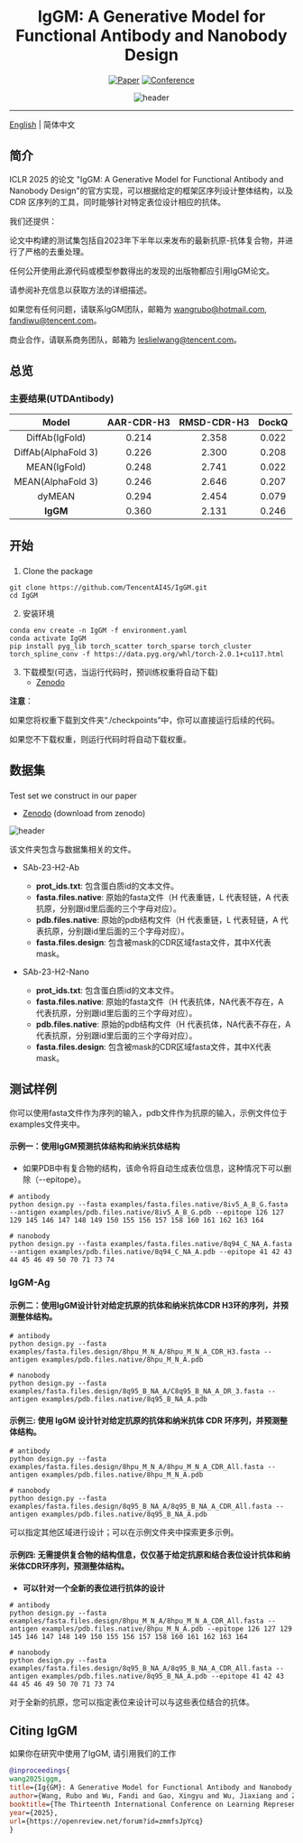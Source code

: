 <div align="center">

# IgGM: A Generative Model for Functional Antibody and Nanobody Design


[![Paper](http://img.shields.io/badge/paper-biorxiv.2024.09.19-B31B1B.svg)](https://www.biorxiv.org/content/10.1101/2024.09.19.613838)
[![Conference](http://img.shields.io/badge/ICLR-2025-4b44ce.svg)](https://openreview.net/forum?id=zmmfsJpYcq)

![header](docs/IgGM_dynamic.gif)

</div>


--------------------------------------------------------------------------------

[English](./README.md) | 简体中文

## 简介
ICLR 2025 的论文 "IgGM: A Generative Model for Functional Antibody and Nanobody Design"的官方实现，可以根据给定的框架区序列设计整体结构，以及 CDR 区序列的工具，同时能够针对特定表位设计相应的抗体。

我们还提供：

论文中构建的测试集包括自2023年下半年以来发布的最新抗原-抗体复合物，并进行了严格的去重处理。

任何公开使用此源代码或模型参数得出的发现的出版物都应引用IgGM论文。

请参阅补充信息以获取方法的详细描述。

如果您有任何问题，请联系IgGM团队，邮箱为 wangrubo@hotmail.com, fandiwu@tencent.com。

商业合作，请联系商务团队，邮箱为 leslielwang@tencent.com。

## 总览


### 主要结果(UTDAntibody)

|      **Model**      | **AAR-CDR-H3** | **RMSD-CDR-H3** | **DockQ** |
|:-------------------:|:--------------:|:---------------:|:---------:|
|   DiffAb(IgFold)    |     0.214      |      2.358      |   0.022   |
| DiffAb(AlphaFold 3) |     0.226      |      2.300      |   0.208   |
|    MEAN(IgFold)     |     0.248      |      2.741      |   0.022   |
|  MEAN(AlphaFold 3)  |     0.246      |      2.646      |   0.207   |
|       dyMEAN        |     0.294      |      2.454      |   0.079   |
|     **IgGM**      |     0.360      |      2.131      |   0.246   |


## 开始

###
1. Clone the package
```shell
git clone https://github.com/TencentAI4S/IgGM.git
cd IgGM
```

2. 安装环境

```shell
conda env create -n IgGM -f environment.yaml
conda activate IgGM
pip install pyg_lib torch_scatter torch_sparse torch_cluster torch_spline_conv -f https://data.pyg.org/whl/torch-2.0.1+cu117.html
```
3. 下载模型(可选，当运行代码时，预训练权重将自动下载)
    * [Zenodo](https://zenodo.org/records/13337550)


**注意**：

如果您将权重下载到文件夹“./checkpoints”中，你可以直接运行后续的代码。

如果您不下载权重，则运行代码时将自动下载权重。

## 数据集
###

Test set we construct in our paper

  * [Zenodo](https://zenodo.org/records/13337550/files/IgGM_Test_set.tar.gz?download=1) (download from zenodo)

![header](docs/dataset.png)

该文件夹包含与数据集相关的文件。
- SAb-23-H2-Ab
  - **prot_ids.txt**: 包含蛋白质id的文本文件。
  - **fasta.files.native**: 原始的fasta文件（H 代表重链，L 代表轻链，A 代表抗原，分别跟id里后面的三个字母对应）。
  - **pdb.files.native**: 原始的pdb结构文件（H 代表重链，L 代表轻链，A 代表抗原，分别跟id里后面的三个字母对应）。
  - **fasta.files.design**: 包含被mask的CDR区域fasta文件，其中X代表mask。

- SAb-23-H2-Nano
  - **prot_ids.txt**: 包含蛋白质id的文本文件。
  - **fasta.files.native**: 原始的fasta文件（H 代表抗体，NA代表不存在，A 代表抗原，分别跟id里后面的三个字母对应）。
  - **pdb.files.native**: 原始的pdb结构文件（H 代表抗体，NA代表不存在，A 代表抗原，分别跟id里后面的三个字母对应）。
  - **fasta.files.design**: 包含被mask的CDR区域fasta文件，其中X代表mask。
## 测试样例

你可以使用fasta文件作为序列的输入，pdb文件作为抗原的输入，示例文件位于examples文件夹中。

#### 示例一：使用IgGM预测抗体结构和纳米抗体结构
* 如果PDB中有复合物的结构，该命令将自动生成表位信息，这种情况下可以删除（--epitope）。
```
# antibody
python design.py --fasta examples/fasta.files.native/8iv5_A_B_G.fasta --antigen examples/pdb.files.native/8iv5_A_B_G.pdb --epitope 126 127 129 145 146 147 148 149 150 155 156 157 158 160 161 162 163 164

# nanobody
python design.py --fasta examples/fasta.files.native/8q94_C_NA_A.fasta --antigen examples/pdb.files.native/8q94_C_NA_A.pdb --epitope 41 42 43 44 45 46 49 50 70 71 73 74
```
### IgGM-Ag

#### 示例二：使用IgGM设计针对给定抗原的抗体和纳米抗体CDR H3环的序列，并预测整体结构。
```
# antibody
python design.py --fasta examples/fasta.files.design/8hpu_M_N_A/8hpu_M_N_A_CDR_H3.fasta --antigen examples/pdb.files.native/8hpu_M_N_A.pdb

# nanobody
python design.py --fasta examples/fasta.files.design/8q95_B_NA_A/C8q95_B_NA_A_DR_3.fasta --antigen examples/pdb.files.native/8q95_B_NA_A.pdb

```

#### 示例三: 使用 IgGM 设计针对给定抗原的抗体和纳米抗体 CDR 环序列，并预测整体结构。
```
# antibody
python design.py --fasta examples/fasta.files.design/8hpu_M_N_A/8hpu_M_N_A_CDR_All.fasta --antigen examples/pdb.files.native/8hpu_M_N_A.pdb

# nanobody
python design.py --fasta examples/fasta.files.design/8q95_B_NA_A/8q95_B_NA_A_CDR_All.fasta --antigen examples/pdb.files.native/8q95_B_NA_A.pdb
```

可以指定其他区域进行设计；可以在示例文件夹中探索更多示例。

#### 示例四: 无需提供复合物的结构信息，仅仅基于给定抗原和结合表位设计抗体和纳米体CDR环序列，预测整体结构。
* **可以针对一个全新的表位进行抗体的设计**
```
# antibody
python design.py --fasta examples/fasta.files.design/8hpu_M_N_A/8hpu_M_N_A_CDR_All.fasta --antigen examples/pdb.files.native/8hpu_M_N_A.pdb --epitope 126 127 129 145 146 147 148 149 150 155 156 157 158 160 161 162 163 164

# nanobody
python design.py --fasta examples/fasta.files.design/8q95_B_NA_A/8q95_B_NA_A_CDR_All.fasta --antigen examples/pdb.files.native/8q95_B_NA_A.pdb --epitope 41 42 43 44 45 46 49 50 70 71 73 74
```
对于全新的抗原，您可以指定表位来设计可以与这些表位结合的抗体。


## Citing IgGM

如果你在研究中使用了IgGM, 请引用我们的工作

```BibTeX
@inproceedings{
wang2025iggm,
title={Ig{GM}: A Generative Model for Functional Antibody and Nanobody Design},
author={Wang, Rubo and Wu, Fandi and Gao, Xingyu and Wu, Jiaxiang and Zhao, Peilin and Yao, Jianhua},
booktitle={The Thirteenth International Conference on Learning Representations},
year={2025},
url={https://openreview.net/forum?id=zmmfsJpYcq}
}

```
